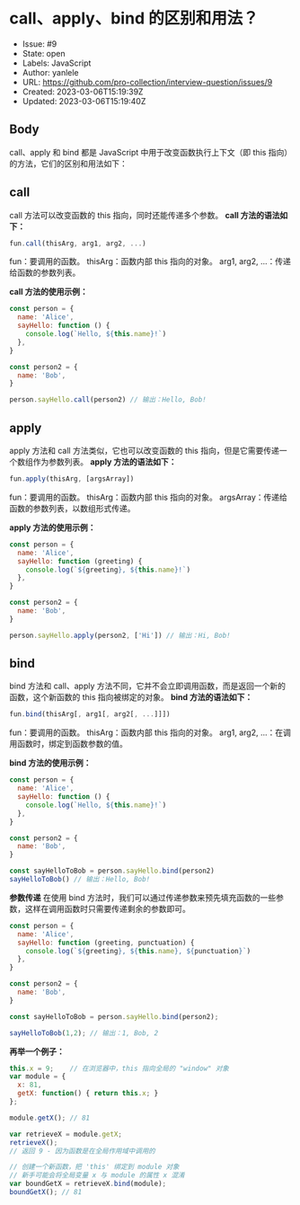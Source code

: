 # call、apply、bind 的区别和用法？

- Issue: #9
- State: open
- Labels: JavaScript
- Author: yanlele
- URL: https://github.com/pro-collection/interview-question/issues/9
- Created: 2023-03-06T15:19:39Z
- Updated: 2023-03-06T15:19:40Z

## Body

call、apply 和 bind 都是 JavaScript 中用于改变函数执行上下文（即 this 指向）的方法，它们的区别和用法如下：

## call
call 方法可以改变函数的 this 指向，同时还能传递多个参数。
**call 方法的语法如下：**
```js
fun.call(thisArg, arg1, arg2, ...)
```
fun：要调用的函数。
thisArg：函数内部 this 指向的对象。
arg1, arg2, ...：传递给函数的参数列表。


**call 方法的使用示例：**
```js
const person = {
  name: 'Alice',
  sayHello: function () {
    console.log(`Hello, ${this.name}!`)
  },
}

const person2 = {
  name: 'Bob',
}

person.sayHello.call(person2) // 输出：Hello, Bob!
```

## apply
apply 方法和 call 方法类似，它也可以改变函数的 this 指向，但是它需要传递一个数组作为参数列表。
**apply 方法的语法如下：**
```js
fun.apply(thisArg, [argsArray])
```
fun：要调用的函数。
thisArg：函数内部 this 指向的对象。
argsArray：传递给函数的参数列表，以数组形式传递。

**apply 方法的使用示例：**
```js
const person = {
  name: 'Alice',
  sayHello: function (greeting) {
    console.log(`${greeting}, ${this.name}!`)
  },
}

const person2 = {
  name: 'Bob',
}

person.sayHello.apply(person2, ['Hi']) // 输出：Hi, Bob!
```

## bind
bind 方法和 call、apply 方法不同，它并不会立即调用函数，而是返回一个新的函数，这个新函数的 this 指向被绑定的对象。
**bind 方法的语法如下：**

```js
fun.bind(thisArg[, arg1[, arg2[, ...]]])
```
fun：要调用的函数。
thisArg：函数内部 this 指向的对象。
arg1, arg2, ...：在调用函数时，绑定到函数参数的值。

**bind 方法的使用示例：**
```js
const person = {
  name: 'Alice',
  sayHello: function () {
    console.log(`Hello, ${this.name}!`)
  },
}

const person2 = {
  name: 'Bob',
}

const sayHelloToBob = person.sayHello.bind(person2)
sayHelloToBob() // 输出：Hello, Bob!
```

**参数传递**
在使用 bind 方法时，我们可以通过传递参数来预先填充函数的一些参数，这样在调用函数时只需要传递剩余的参数即可。
```js
const person = {
  name: 'Alice',
  sayHello: function (greeting, punctuation) {
    console.log(`${greeting}, ${this.name}, ${punctuation}`)
  },
}

const person2 = {
  name: 'Bob',
}

const sayHelloToBob = person.sayHello.bind(person2);

sayHelloToBob(1,2); // 输出：1, Bob, 2
```

**再举一个例子：**
```js
this.x = 9;    // 在浏览器中，this 指向全局的 "window" 对象
var module = {
  x: 81,
  getX: function() { return this.x; }
};

module.getX(); // 81

var retrieveX = module.getX;
retrieveX();
// 返回 9 - 因为函数是在全局作用域中调用的

// 创建一个新函数，把 'this' 绑定到 module 对象
// 新手可能会将全局变量 x 与 module 的属性 x 混淆
var boundGetX = retrieveX.bind(module);
boundGetX(); // 81
```

